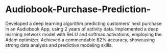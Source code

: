 # Audiobook-Purchase-Prediction-
Developed a deep learning algorithm predicting customers’ next purchase in an Audiobook App, using 2 years of activity data. Implemented a deep learning network model with ReLU and softmax activations, employing the Adam optimizer. Achieved a commendable 82% accuracy, showcasing strong data analysis and predictive modeling skills.
